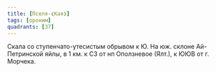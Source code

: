 ```yaml
---
title: [Пселя-❮Кая❯]
tags: [ороним]
quadrants: [З7]
---
```


Скала со ступенчато-утесистым обрывом к Ю. На юж. склоне Ай-Петринской яйлы, в 1
км. к СЗ от нп Оползневое (Ялт.), к ЮЮВ от г. Морчека.
